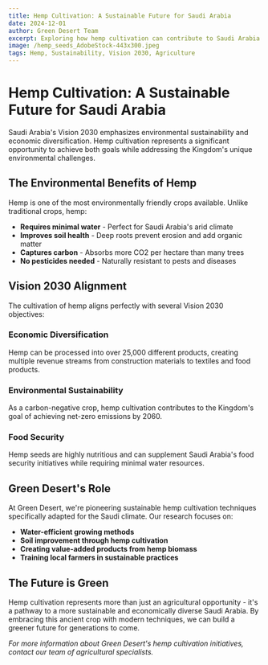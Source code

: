 ```yaml
---
title: Hemp Cultivation: A Sustainable Future for Saudi Arabia
date: 2024-12-01
author: Green Desert Team
excerpt: Exploring how hemp cultivation can contribute to Saudi Arabia's Vision 2030 environmental goals while creating sustainable agricultural solutions.
image: /hemp_seeds_AdobeStock-443x300.jpeg
tags: Hemp, Sustainability, Vision 2030, Agriculture
---
```


# Hemp Cultivation: A Sustainable Future for Saudi Arabia

Saudi Arabia's Vision 2030 emphasizes environmental sustainability and economic diversification. Hemp cultivation represents a significant opportunity to achieve both goals while addressing the Kingdom's unique environmental challenges.

## The Environmental Benefits of Hemp

Hemp is one of the most environmentally friendly crops available. Unlike traditional crops, hemp:

- **Requires minimal water** - Perfect for Saudi Arabia's arid climate
- **Improves soil health** - Deep roots prevent erosion and add organic matter
- **Captures carbon** - Absorbs more CO2 per hectare than many trees
- **No pesticides needed** - Naturally resistant to pests and diseases

## Vision 2030 Alignment

The cultivation of hemp aligns perfectly with several Vision 2030 objectives:

### Economic Diversification

Hemp can be processed into over 25,000 different products, creating multiple revenue streams from construction materials to textiles and food products.

### Environmental Sustainability

As a carbon-negative crop, hemp cultivation contributes to the Kingdom's goal of achieving net-zero emissions by 2060.

### Food Security

Hemp seeds are highly nutritious and can supplement Saudi Arabia's food security initiatives while requiring minimal water resources.

## Green Desert's Role

At Green Desert, we're pioneering sustainable hemp cultivation techniques specifically adapted for the Saudi climate. Our research focuses on:

- **Water-efficient growing methods**
- **Soil improvement through hemp cultivation**
- **Creating value-added products from hemp biomass**
- **Training local farmers in sustainable practices**

## The Future is Green

Hemp cultivation represents more than just an agricultural opportunity - it's a pathway to a more sustainable and economically diverse Saudi Arabia. By embracing this ancient crop with modern techniques, we can build a greener future for generations to come.

_For more information about Green Desert's hemp cultivation initiatives, contact our team of agricultural specialists._
